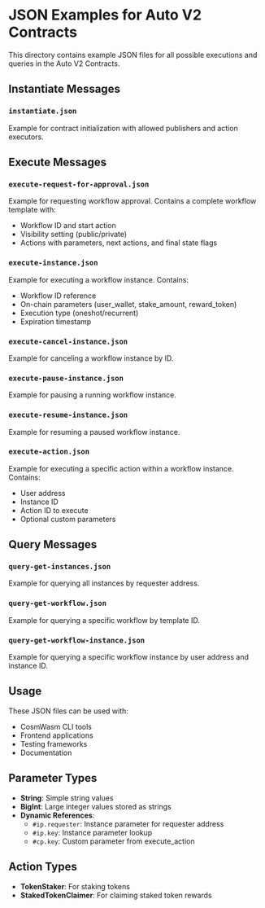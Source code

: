 # JSON Examples for Auto V2 Contracts

This directory contains example JSON files for all possible executions and queries in the Auto V2 Contracts.

## Instantiate Messages

### `instantiate.json`
Example for contract initialization with allowed publishers and action executors.

## Execute Messages

### `execute-request-for-approval.json`
Example for requesting workflow approval. Contains a complete workflow template with:
- Workflow ID and start action
- Visibility setting (public/private)
- Actions with parameters, next actions, and final state flags

### `execute-instance.json`
Example for executing a workflow instance. Contains:
- Workflow ID reference
- On-chain parameters (user_wallet, stake_amount, reward_token)
- Execution type (oneshot/recurrent)
- Expiration timestamp

### `execute-cancel-instance.json`
Example for canceling a workflow instance by ID.

### `execute-pause-instance.json`
Example for pausing a running workflow instance.

### `execute-resume-instance.json`
Example for resuming a paused workflow instance.

### `execute-action.json`
Example for executing a specific action within a workflow instance. Contains:
- User address
- Instance ID
- Action ID to execute
- Optional custom parameters

## Query Messages

### `query-get-instances.json`
Example for querying all instances by requester address.

### `query-get-workflow.json`
Example for querying a specific workflow by template ID.

### `query-get-workflow-instance.json`
Example for querying a specific workflow instance by user address and instance ID.

## Usage

These JSON files can be used with:
- CosmWasm CLI tools
- Frontend applications
- Testing frameworks
- Documentation

## Parameter Types

- **String**: Simple string values
- **BigInt**: Large integer values stored as strings
- **Dynamic References**:
  - `#ip.requester`: Instance parameter for requester address
  - `#ip.key`: Instance parameter lookup
  - `#cp.key`: Custom parameter from execute_action

## Action Types

- **TokenStaker**: For staking tokens
- **StakedTokenClaimer**: For claiming staked token rewards 